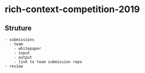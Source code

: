 # rich-context-competition-2019

## Struture
```
- submissions
  - team
    - whitepaper
    - input
    - output
    - link to team submission repo
- review
```
